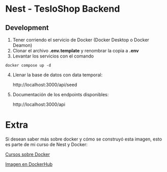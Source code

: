 # Nest - TesloShop Backend

## Development
1. Tener corriendo el servicio de Docker (Docker Desktop o Docker Deamon)
2. Clonar el archivo __.env.template__ y renombrar la copia a __.env__
3. Levantar los servicios con el comando
```
docker compose up -d
```
4. Llenar la base de datos con data temporal:

    http://localhost:3000/api/seed

5. Documentación de los endpoints disponibles:

    http://localhost:3000/api



# Extra
Si desean saber más sobre docker y cómo se construyó esta imagen, esto es parte de mi curso de Nest y Docker:

[Cursos sobre Docker](https://fernando-herrera.com/#/search/docker)

[Imagen en DockerHub](https://hub.docker.com/repository/docker/klerith/flutter-backend-teslo-shop/general)
